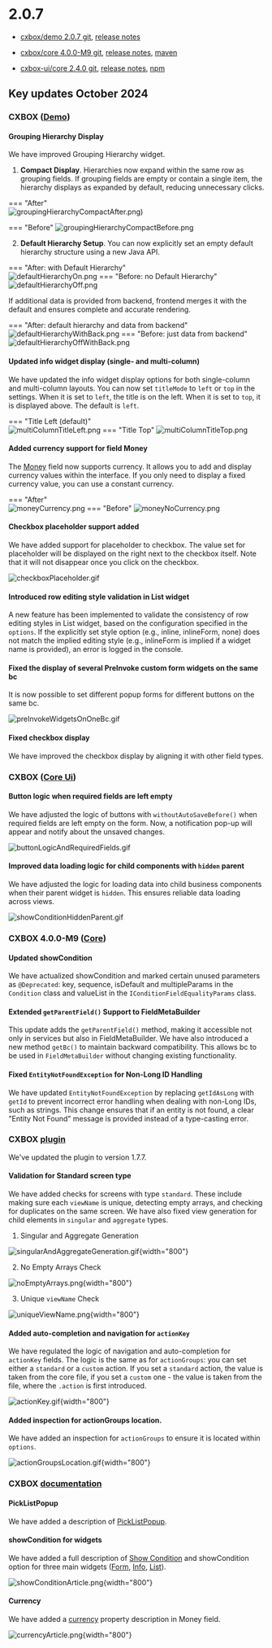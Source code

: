 # 2.0.7

* [cxbox/demo 2.0.7 git](https://github.com/CX-Box/cxbox-demo/tree/v2.0.7), [release notes](https://github.com/CX-Box/cxbox-demo/releases/tag/v2.0.7)

* [cxbox/core 4.0.0-M9 git](https://github.com/CX-Box/cxbox/tree/cxbox-4.0.0-M9), [release notes](https://github.com/CX-Box/cxbox/releases/tag/cxbox-4.0.0-M9), [maven](https://central.sonatype.com/artifact/org.cxbox/cxbox-starter-parent/4.0.0-M9)

* [cxbox-ui/core 2.4.0 git](https://github.com/CX-Box/cxbox-ui/tree/2.4.0), [release notes](https://github.com/CX-Box/cxbox-ui/releases/tag/2.4.0), [npm](https://www.npmjs.com/package/@cxbox-ui/core/v/2.4.0)  

## **Key updates October 2024**  

### CXBOX ([Demo](https://github.com/CX-Box/cxbox-demo))  

#### Grouping Hierarchy Display

We have improved Grouping Hierarchy widget.

1) **Compact Display**. Hierarchies now expand within the same row as grouping fields. If grouping fields are empty or contain a single item, the hierarchy displays as expanded by default, reducing unnecessary clicks.  

=== "After"  
    ![groupingHierarchyCompactAfter.png)](v2.0.7/groupingHierarchyCompactAfter.png)

=== "Before"
    ![groupingHierarchyCompactBefore.png](v2.0.7/groupingHierarchyCompactBefore.png) 
  
2) **Default Hierarchy Setup**. You can now explicitly set an empty default hierarchy structure using a new Java API.    

=== "After: with Default Hierarchy"  
    ![defaultHierarchyOn.png](v2.0.7/defaultHierarchyOn.png)
=== "Before: no Default Hierarchy"
    ![defaultHierarchyOff.png](v2.0.7/defaultHierarchyOff.png)

If additional data is provided from backend, frontend merges it with the default and ensures complete and accurate rendering.  

=== "After: default hierarchy and data from backend"  
    ![defaultHierarchyWithBack.png](v2.0.7/defaultHierarchyWithBack.png)
=== "Before: just data from backend"
    ![defaultHierarchyOffWithBack.png](v2.0.7/defaultHierarchyOffWithBack.png)


#### Updated info widget display (single- and multi-column)

We have updated the info widget display options for both single-column and multi-column layouts. You can now set `titleMode` to
`left` or `top` in the settings. When it is set to `left`, the title is on the left. When it is set to `top`, it is displayed above.
The default is `left`.  

=== "Title Left (default)"  
    ![multiColumnTitleLeft.png](v2.0.7/multiColumnTitleLeft.png)
=== "Title Top"
    ![multiColumnTitleTop.png](v2.0.7/multiColumnTitleTop.png)

#### Added currency support for field Money

The [Money](widget/fields/field/money/money) field now supports currency. It allows you to add and display currency values within the interface. If you only need to display a fixed currency value, you can use a constant currency.

=== "After"  
    ![moneyCurrency.png](v2.0.7/moneyCurrency.png)
=== "Before"
    ![moneyNoCurrency.png](v2.0.7/moneyNoCurrency.png)

#### Checkbox placeholder support added

We have added support for placeholder to checkbox. The value set for placeholder will be displayed on the right next to the checkbox itself. Note that it will not disappear once you click on the checkbox.  

![checkboxPlaceholder.gif](v2.0.7/checkboxPlaceholder.gif)

#### Introduced row editing style validation in List widget 

A new feature has been implemented to validate the consistency of row editing styles in List widget, based on the configuration specified in the `options`. If the explicitly set style option (e.g., inline, inlineForm, none) does not match the implied editing style (e.g., inlineForm is implied if a widget name is provided), an error is logged in the console.  

#### Fixed the display of several PreInvoke custom form widgets on the same bc  

It is now possible to set different popup forms for different buttons on the same bc.  

![preInvokeWidgetsOnOneBc.gif](v2.0.7/preInvokeWidgetsOnOneBc.gif)  

#### Fixed checkbox display

We have improved the checkbox display by aligning it with other field types.   

### CXBOX ([Core Ui](https://github.com/CX-Box/cxbox-ui))

#### Button logic when required fields are left empty  

We have adjusted the logic of buttons with `withoutAutoSaveBefore()` when required fields are left empty on the form. Now, a notification pop-up will appear and notify about the unsaved changes. 

![buttonLogicAndRequiredFields.gif](v2.0.7/buttonLogicAndRequiredFields.gif)

#### Improved data loading logic for child components with `hidden` parent

We have adjusted the logic for loading data into child business components when their parent widget is `hidden`. This ensures reliable data loading across views.  

![showConditionHiddenParent.gif](v2.0.7/showConditionHiddenParent.gif)  

### CXBOX 4.0.0-M9 ([Core](https://github.com/CX-Box/cxbox))  

#### Updated showCondition  

We have actualized showCondition and marked certain unused parameters as `@Deprecated`: key, sequence, isDefault and multipleParams in the `Condition` class and valueList in the `IConditionFieldEqualityParams` class.

#### Extended `getParentField()` Support to FieldMetaBuilder  

This update adds the `getParentField()` method, making it accessible not only in services but also in FieldMetaBuilder. We have also introduced a new method `getBc()` to maintain backward compatibility. This allows bc to be used in `FieldMetaBuilder` without changing existing functionality.  

#### Fixed `EntityNotFoundException` for Non-Long ID Handling  

We have updated `EntityNotFoundException` by replacing `getIdAsLong` with `getId` to prevent incorrect error handling when dealing with non-Long IDs, such as strings. This change ensures that if an entity is not found, a clear "Entity Not Found" message is provided instead of a type-casting error.

### CXBOX [plugin](https://plugins.jetbrains.com/plugin/19523-platform-tools)  

We've updated the plugin to version 1.7.7.

#### Validation for Standard screen type  

We have added checks for screens with type `standard`. These include making sure each `viewName` is unique, detecting empty arrays, and checking for duplicates on the same screen. We have also fixed view generation for child elements in `singular` and `aggregate` types.  

1) Singular and Aggregate Generation  

![singularAndAggregateGeneration.gif](v2.0.7/singularAndAggregateGeneration.gif){width="800"}  

2) No Empty Arrays Check  

![noEmptyArrays.png](v2.0.7/noEmptyArrays.png){width="800"}

3) Unique `viewName` Check  

![uniqueViewName.png](v2.0.7/uniqueViewName.png){width="800"}

#### Added auto-completion and navigation for `actionKey` 

We have regulated the logic of navigation and auto-completion for `actionKey` fields. The logic is the same as for `actionGroups`: you can set either a `standard` or a `custom` action. If you set a `standard` action, the value is taken from the core file, if you set a `custom` one - the value is taken from the file, where the `.action` is first introduced.  

![actionKey.gif](v2.0.7/actionKey.gif){width="800"}

#### Added inspection for actionGroups location.  

We have added an inspection for `actionGroups` to ensure it is located within `options`.  

![actionGroupsLocation.gif](v2.0.7/actionGroupsLocation.gif){width="800"}  

### CXBOX [documentation](https://doc.cxbox.org/)  

#### PickListPopup  

We have added a description of [PickListPopup](https://doc.cxbox.org/widget/type/pickListPopup/pickListPopup/).

#### showCondition for widgets  

We have added a full description of [Show Condition](https://doc.cxbox.org/widget/type/property/showcondition/showcondition/) and showCondition option for three main widgets ([Form](https://doc.cxbox.org/widget/type/form/form/#show-condition), [Info](https://doc.cxbox.org/widget/type/info/info/#show-condition), [List](https://doc.cxbox.org/widget/type/list/list/#show-condition)).

![showConditionArticle.png](v2.0.7/showConditionArticle.png){width="800"}

#### Currency  

We have added a [currency](https://doc.cxbox.org/widget/fields/field/money/money/#currency) property description in Money field.

![currencyArticle.png](v2.0.7/currencyArticle.png){width="800"}

